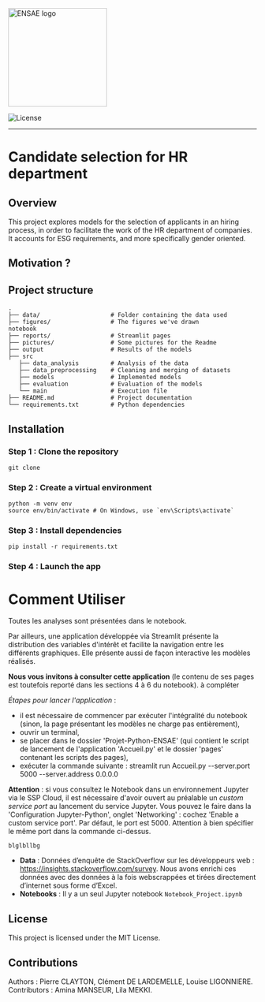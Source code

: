  <img src="https://github.com/louiseligonniere/Miseenprod_projet/blob/main/LOGO-ENSAE.png?raw=true" alt="ENSAE logo" width="200"/>


![License](https://github.com/louiseligonniere/Miseenprod_projet/blob/main/LICENSE)

---

# Candidate selection for HR department

## Overview
This project explores models for the selection of applicants in an hiring process, in order to facilitate the work of the HR department of companies. It accounts for ESG requirements, and more specifically gender oriented. 

## Motivation ? 


## Project structure 

```
.
├── data/                    # Folder containing the data used 
├── figures/                 # The figures we've drawn
notebook  
├── reports/                 # Streamlit pages 
├── pictures/                # Some pictures for the Readme
├── output                   # Results of the models 
├── src
   ├── data_analysis         # Analysis of the data 
   ├── data_preprocessing    # Cleaning and merging of datasets
   ├── models                # Implemented models
   ├── evaluation            # Evaluation of the models
   └── main                  # Execution file 
├── README.md                # Project documentation
└── requirements.txt         # Python dependencies

```


## Installation 

### Step 1 : Clone the repository 

```
git clone

```
### Step 2 : Create a virtual environment 

```
python -m venv env
source env/bin/activate # On Windows, use `env\Scripts\activate`

```

### Step 3 : Install dependencies 

```
pip install -r requirements.txt 

```
### Step 4 : Launch the app 

# Comment Utiliser
Toutes les analyses sont présentées dans le notebook. 

Par ailleurs, une application développée via Streamlit présente la distribution des variables d'intérêt et facilite la navigation entre les différents graphiques. Elle présente aussi de façon interactive les modèles réalisés. 

**Nous vous invitons à consulter cette application** (le contenu de ses pages est toutefois reporté dans les sections 4 à 6 du notebook).
à compléter 


*Étapes pour lancer l'application* : 
- il est nécessaire de commencer par exécuter l'intégralité du notebook (sinon, la page présentant les modèles ne charge pas entièrement),
- ouvrir un terminal,
- se placer dans le dossier 'Projet-Python-ENSAE' (qui contient le script de lancement de l'application 'Accueil.py' et le dossier 'pages' contenant les scripts des pages),
- exécuter la commande suivante : streamlit run Accueil.py --server.port 5000 --server.address 0.0.0.0

**Attention** : si vous consultez le Notebook dans un environnement Jupyter via le SSP Cloud, il est nécessaire d'avoir ouvert au préalable un *custom service port* au lancement du service Jupyter. Vous pouvez le faire dans la 'Configuration Jupyter-Python', onglet 'Networking' : cochez 'Enable a custom service port'. Par défaut, le port est 5000. Attention à bien spécifier le même port dans la commande ci-dessus. 


```
blglbllbg
```

- **Data** : Données d’enquête de StackOverflow sur les développeurs web : https://insights.stackoverflow.com/survey. Nous avons enrichi ces données avec des données à la fois webscrappées et tirées directement d’internet sous forme d’Excel.
- **Notebooks** : Il y a un seul Jupyter notebook `Notebook_Project.ipynb`

## License 
This project is licensed under the MIT License. 

## Contributions

Authors : Pierre CLAYTON, Clément DE LARDEMELLE, Louise LIGONNIERE. 
Contributors : Amina MANSEUR, Lila MEKKI. 



